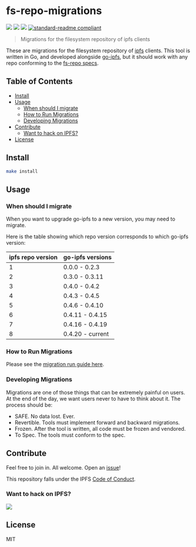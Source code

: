 # fs-repo-migrations

[![](https://img.shields.io/badge/made%20by-Protocol%20Labs-blue.svg?style=flat-square)](http://ipn.io)
[![](https://img.shields.io/badge/project-IPFS-blue.svg?style=flat-square)](http://ipfs.io/)
[![](https://img.shields.io/badge/freenode-%23ipfs-blue.svg?style=flat-square)](http://webchat.freenode.net/?channels=%23ipfs)
[![standard-readme compliant](https://img.shields.io/badge/standard--readme-OK-green.svg?style=flat-square)](https://github.com/RichardLitt/standard-readme)

> Migrations for the filesystem repository of ipfs clients

These are migrations for the filesystem repository of [ipfs](https://github.com/ipfs/ipfs) clients. This tool is written in Go, and developed alongside [go-ipfs](https://github.com/ipfs/go-ipfs), but it should work with any repo conforming to the [fs-repo specs](https://github.com/ipfs/specs/tree/master/repo/fs-repo).

## Table of Contents

- [Install](#install)
- [Usage](#usage)
  - [When should I migrate](#when-should-i-migrate)
  - [How to Run Migrations](#how-to-run-migrations)
  - [Developing Migrations](#developing-migrations)
- [Contribute](#contribute)
  - [Want to hack on IPFS?](#want-to-hack-on-ipfs)
- [License](#license)

## Install

```sh
make install
```

## Usage

### When should I migrate

When you want to upgrade go-ipfs to a new version, you may need to
migrate.

Here is the table showing which repo version corresponds to which
go-ipfs version:

ipfs repo version | go-ipfs versions
----------------- | ----------------
                1 |  0.0.0 - 0.2.3
                2 |  0.3.0 - 0.3.11
                3 |  0.4.0 - 0.4.2
                4 |  0.4.3 - 0.4.5
                5 |  0.4.6 - 0.4.10
                6 |  0.4.11 - 0.4.15
                7 |  0.4.16 - 0.4.19
                8 |  0.4.20 - current

### How to Run Migrations

Please see the [migration run guide here](run.md).

### Developing Migrations

Migrations are one of those things that can be extremely painful on users. At the end of the day, we want users never to have to think about it. The process should be:

- SAFE. No data lost. Ever.
- Revertible. Tools must implement forward and backward migrations.
- Frozen. After the tool is written, all code must be frozen and vendored.
- To Spec. The tools must conform to the spec.

## Contribute

Feel free to join in. All welcome. Open an [issue](https://github.com/ipfs/fs-repo-migrations/issues)!

This repository falls under the IPFS [Code of Conduct](https://github.com/ipfs/community/blob/master/code-of-conduct.md).

### Want to hack on IPFS?

[![](https://cdn.rawgit.com/jbenet/contribute-ipfs-gif/master/img/contribute.gif)](https://github.com/ipfs/community/blob/master/contributing.md)

## License

MIT
